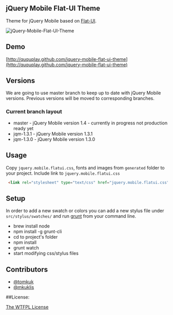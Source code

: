 ## jQuery Mobile Flat-UI Theme

Theme for jQuery Mobile based on [Flat-UI](http://designmodo.com/demo/flat-ui/).

![jQuery-Mobile-Flat-UI-Theme](http://oi46.tinypic.com/xm2xlc.jpg)

## Demo

[http://ququplay.github.com/jquery-mobile-flat-ui-theme](http://ququplay.github.com/jquery-mobile-flat-ui-theme)

## Versions

We are going to use master branch to keep up to date with jQuery Mobile versions. Previous versions will be moved to corresponding branches.

### Current branch layout
- master - jQuery Mobile version 1.4 - currently in progress not production ready yet
- jqm-1.3.1 - jQuery Mobile version 1.3.1
- jqm-1.3.0 - jQuery Mobile version 1.3.0

## Usage

Copy `jquery.mobile.flatui.css`, fonts and images from `generated` folder to your project.
Include link to `jquery.mobile.flatui.css`

```html
 <link rel="stylesheet" type="text/css" href="jquery.mobile.flatui.css" />
```

## Setup

In order to add a new swatch or colors you can add a new stylus file under `src/stylus/swatches/` and run [grunt](http://gruntjs.com/) from your command line.

- brew install node
- npm install -g grunt-cli
- cd to project's folder
- npm install
- grunt watch
- start modifying css/stylus files

## Contributors

* [@tomkuk](http://github.com/tomkuk)
* [@mkuklis](http://github.com/mkuklis)

##License:

[The WTFPL License](http://en.wikipedia.org/wiki/WTFPL)

